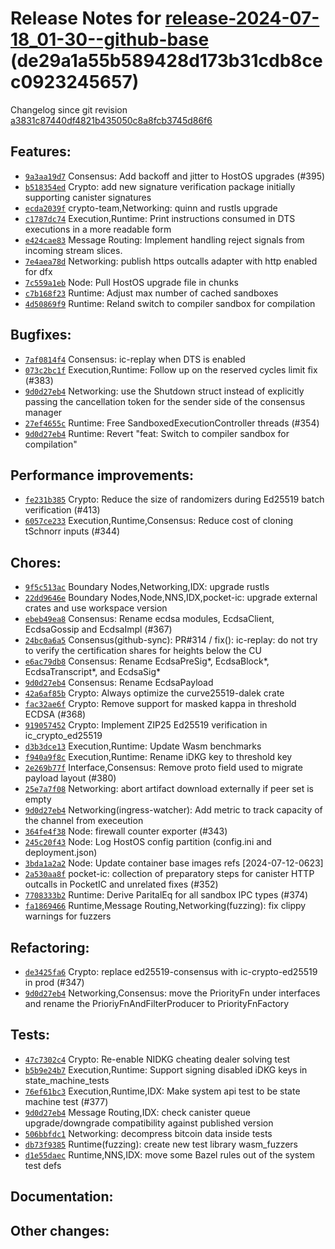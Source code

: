 Release Notes for [**release-2024-07-18\_01-30--github-base**](https://github.com/dfinity/ic/tree/release-2024-07-18_01-30--github-base) (de29a1a55b589428d173b31cdb8cec0923245657)
===================================================================================================================================================================================

Changelog since git revision [a3831c87440df4821b435050c8a8fcb3745d86f6](https://dashboard.internetcomputer.org/release/a3831c87440df4821b435050c8a8fcb3745d86f6)

Features:
---------

* [`9a3aa19d7`](https://github.com/dfinity/ic/commit/9a3aa19d7) Consensus: Add backoff and jitter to HostOS upgrades (#395)
* [`b518354ed`](https://github.com/dfinity/ic/commit/b518354ed) Crypto: add new signature verification package initially supporting canister signatures
* [`ecda2039f`](https://github.com/dfinity/ic/commit/ecda2039f) crypto-team,Networking: quinn and rustls upgrade
* [`c1787dc74`](https://github.com/dfinity/ic/commit/c1787dc74) Execution,Runtime: Print instructions consumed in DTS executions in a more readable form
* [`e424cae83`](https://github.com/dfinity/ic/commit/e424cae83) Message Routing: Implement handling reject signals from incoming stream slices.
* [`7e4aea78d`](https://github.com/dfinity/ic/commit/7e4aea78d) Networking: publish https outcalls adapter with http enabled for dfx
* [`7c559a1eb`](https://github.com/dfinity/ic/commit/7c559a1eb) Node: Pull HostOS upgrade file in chunks
* [`c7b168f23`](https://github.com/dfinity/ic/commit/c7b168f23) Runtime: Adjust max number of cached sandboxes
* [`4d50869f9`](https://github.com/dfinity/ic/commit/4d50869f9) Runtime: Reland switch to compiler sandbox for compilation

Bugfixes:
---------

* [`7af0814f4`](https://github.com/dfinity/ic/commit/7af0814f4) Consensus: ic-replay when DTS is enabled
* [`073c2bc1f`](https://github.com/dfinity/ic/commit/073c2bc1f) Execution,Runtime: Follow up on the reserved cycles limit fix (#383)
* [`9d0d27eb4`](https://github.com/dfinity/ic/commit/9d0d27eb4) Networking: use the Shutdown struct instead of explicitly passing the cancellation token for the sender side of the consensus manager
* [`27ef4655c`](https://github.com/dfinity/ic/commit/27ef4655c) Runtime: Free SandboxedExecutionController threads (#354)
* [`9d0d27eb4`](https://github.com/dfinity/ic/commit/9d0d27eb4) Runtime: Revert "feat: Switch to compiler sandbox for compilation"

Performance improvements:
-------------------------

* [`fe231b385`](https://github.com/dfinity/ic/commit/fe231b385) Crypto: Reduce the size of randomizers during Ed25519 batch verification (#413)
* [`6057ce233`](https://github.com/dfinity/ic/commit/6057ce233) Execution,Runtime,Consensus: Reduce cost of cloning tSchnorr inputs (#344)

Chores:
-------

* [`9f5c513ac`](https://github.com/dfinity/ic/commit/9f5c513ac) Boundary Nodes,Networking,IDX: upgrade rustls
* [`22dd9646e`](https://github.com/dfinity/ic/commit/22dd9646e) Boundary Nodes,Node,NNS,IDX,pocket-ic: upgrade external crates and use workspace version
* [`ebeb49ea8`](https://github.com/dfinity/ic/commit/ebeb49ea8) Consensus: Rename ecdsa modules, EcdsaClient, EcdsaGossip and EcdsaImpl (#367)
* [`24bc0a6a5`](https://github.com/dfinity/ic/commit/24bc0a6a5) Consensus(github-sync): PR#314 / fix(): ic-replay: do not try to verify the certification shares for heights below the CU
* [`e6ac79db8`](https://github.com/dfinity/ic/commit/e6ac79db8) Consensus: Rename EcdsaPreSig\*, EcdsaBlock\*, EcdsaTranscript\*, and EcdsaSig\*
* [`9d0d27eb4`](https://github.com/dfinity/ic/commit/9d0d27eb4) Consensus: Rename EcdsaPayload
* [`42a6af85b`](https://github.com/dfinity/ic/commit/42a6af85b) Crypto: Always optimize the curve25519-dalek crate
* [`fac32ae6f`](https://github.com/dfinity/ic/commit/fac32ae6f) Crypto: Remove support for masked kappa in threshold ECDSA (#368)
* [`919057452`](https://github.com/dfinity/ic/commit/919057452) Crypto: Implement ZIP25 Ed25519 verification in ic\_crypto\_ed25519
* [`d3b3dce13`](https://github.com/dfinity/ic/commit/d3b3dce13) Execution,Runtime: Update Wasm benchmarks
* [`f940a9f8c`](https://github.com/dfinity/ic/commit/f940a9f8c) Execution,Runtime: Rename iDKG key to threshold key
* [`2e269b77f`](https://github.com/dfinity/ic/commit/2e269b77f) Interface,Consensus: Remove proto field used to migrate payload layout (#380)
* [`25e7a7f08`](https://github.com/dfinity/ic/commit/25e7a7f08) Networking: abort artifact download externally if peer set is empty
* [`9d0d27eb4`](https://github.com/dfinity/ic/commit/9d0d27eb4) Networking(ingress-watcher): Add metric to track capacity of the channel from execeution
* [`364fe4f38`](https://github.com/dfinity/ic/commit/364fe4f38) Node: firewall counter exporter (#343)
* [`245c20f43`](https://github.com/dfinity/ic/commit/245c20f43) Node: Log HostOS config partition (config.ini and deployment.json)
* [`3bda1a2a2`](https://github.com/dfinity/ic/commit/3bda1a2a2) Node: Update container base images refs [2024-07-12-0623]
* [`2a530aa8f`](https://github.com/dfinity/ic/commit/2a530aa8f) pocket-ic: collection of preparatory steps for canister HTTP outcalls in PocketIC and unrelated fixes (#352)
* [`7708333b2`](https://github.com/dfinity/ic/commit/7708333b2) Runtime: Derive ParitalEq for all sandbox IPC types (#374)
* [`fa1869466`](https://github.com/dfinity/ic/commit/fa1869466) Runtime,Message Routing,Networking(fuzzing): fix clippy warnings for fuzzers

Refactoring:
------------

* [`de3425fa6`](https://github.com/dfinity/ic/commit/de3425fa6) Crypto: replace ed25519-consensus with ic-crypto-ed25519 in prod (#347)
* [`9d0d27eb4`](https://github.com/dfinity/ic/commit/9d0d27eb4) Networking,Consensus: move the PriorityFn under interfaces and rename the PrioriyFnAndFilterProducer to PriorityFnFactory

Tests:
------

* [`47c7302c4`](https://github.com/dfinity/ic/commit/47c7302c4) Crypto: Re-enable NIDKG cheating dealer solving test
* [`b5b9e24b7`](https://github.com/dfinity/ic/commit/b5b9e24b7) Execution,Runtime: Support signing disabled iDKG keys in state\_machine\_tests
* [`76ef61bc3`](https://github.com/dfinity/ic/commit/76ef61bc3) Execution,Runtime,IDX: Make system api test to be state machine test (#377)
* [`9d0d27eb4`](https://github.com/dfinity/ic/commit/9d0d27eb4) Message Routing,IDX: check canister queue upgrade/downgrade compatibility against published version
* [`506bbfdc1`](https://github.com/dfinity/ic/commit/506bbfdc1) Networking: decompress bitcoin data inside tests
* [`db73f9385`](https://github.com/dfinity/ic/commit/db73f9385) Runtime(fuzzing): create new test library wasm\_fuzzers
* [`d1e55daec`](https://github.com/dfinity/ic/commit/d1e55daec) Runtime,NNS,IDX: move some Bazel rules out of the system test defs

Documentation:
--------------


Other changes:
--------------


